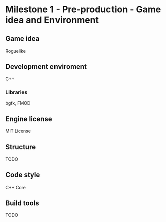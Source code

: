 # Milestone 1 - Pre-production - Game idea and Environment
## Game idea
Roguelike
## Development enviroment
C++
### Libraries
bgfx, FMOD
## Engine license
MIT License
## Structure
TODO
## Code style
C++ Core
## Build tools
TODO
